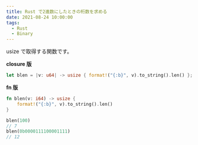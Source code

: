 ```yaml
---
title: Rust で2進数にしたときの桁数を求める
date: 2021-08-24 10:00:00
tags:
  - Rust
  - Binary
---
```


usize で取得する関数です。

**closure 版**

```rust
let blen = |v: u64| -> usize { format!("{:b}", v).to_string().len() };
```

**fn 版**

```rust
fn blen(v: i64) -> usize {
    format!("{:b}", v).to_string().len()
}
```

```rust
blen(100)
// 7
blen(0b0000111100001111)
// 12
```

